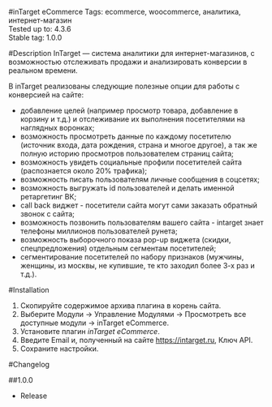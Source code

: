 #inTarget eCommerce
Tags: ecommerce, woocommerce, аналитика, интернет-магазин    
Tested up to: 4.3.6  
Stable tag: 1.0.0  

#Description
InTarget — система аналитики для интернет-магазинов, с возможностью отслеживать продажи и анализировать конверсии в реальном времени.

В inTarget реализованы следующие полезные опции для работы с конверсией на сайте:

* добавление целей (например просмотр товара, добавление в корзину и т.д.) и отслеживание их выполнения посетителями на наглядных воронках;
* возможность просмотреть данные по каждому посетителю (источник входа, дата рождения, страна и многое другое), а так же полную историю просмотров пользователем страниц сайта;
* возможность увидеть социальные профили посетителей сайта (распознается около 20% трафика);
* возможность писать пользователям личные сообщения в соцсетях;
* возможность выгружать id пользователей и делать именной ретаргетинг ВК;
* call back виджет - посетители сайта могут сами заказать обратный звонок с сайта;
* возможность позвонить пользователям вашего сайта - intarget знает телефоны миллионов пользователей рунета; 
* возможность выборочного показа pop-up виджета (скидки, спецпредложения) отдельным сегментам посетителей;
* сегментирование посетителей по набору признаков (мужчины, женщины, из москвы, не купившие, те кто заходил более 3-х раз и т.д.).

#Installation
1. Скопируйте содержимое архива плагина в корень сайта.
2. Выберите Модули -> Управление Модулями -> Просмотреть все доступные модули -> inTarget eCommerce.
3. Установите плагин *inTarget eCommerce*.
4. Введите Email и, полученный на сайте https://intarget.ru, Ключ API.
5. Сохраните настройки.

#Changelog

##1.0.0
* Release
